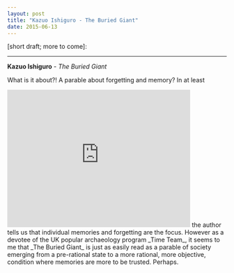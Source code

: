 ```yaml
---
layout: post
title: "Kazuo Ishiguro - The Buried Giant"
date: 2015-06-13
---
```


[short draft; more to come]:

***
<b>Kazuo Ishiguro</b> - _The Buried Giant_

What is it about?!  A parable about forgetting and memory?  In at least 

<iframe width="420" height="315" src="https://www.youtube.com/watch?v=j_MpnJ4belI" frameborder="0" allowfullscreen> one interview</iframe> the author tells us that individual memories and forgetting are the focus. However as a devotee of the UK popular archaeology program _Time Team_, it seems to me that _The Buried Giant_ is just as easily read as a parable of society emerging from a pre-rational state to a more rational, more objective, condition where memories are more to be trusted.  Perhaps.
